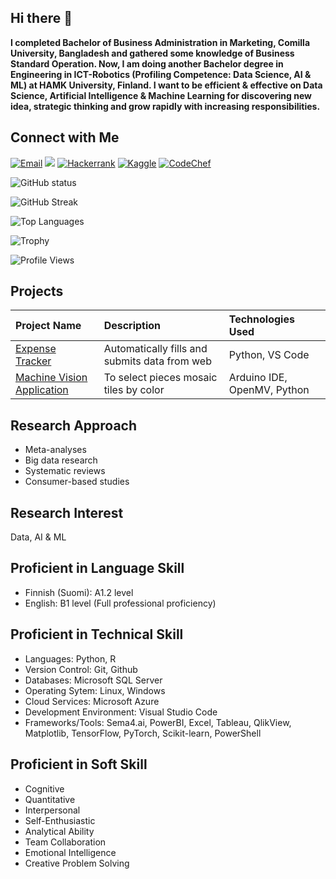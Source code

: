 ## Hi there 👋

**I completed Bachelor of Business Administration in Marketing, Comilla University, Bangladesh and gathered some knowledge of Business Standard Operation. Now, I am doing another Bachelor degree in Engineering in ICT-Robotics (Profiling Competence: Data Science, AI & ML) at HAMK University, Finland. I want to be efficient & effective on Data Science, Artificial Intelligence & Machine Learning for discovering new idea, strategic thinking and grow rapidly with increasing responsibilities.**

## Connect with Me
[![Email](https://img.shields.io/badge/Email-blue?style=flat&logo=gmail)](mailto:jahid.islam@zohomail.com)
[![](https://img.shields.io/badge/-LinkedIn-0077B5?logo=Linkedin&logoColor=white)](https://www.linkedin.com/in/jahidulislamin/)
[![Hackerrank](https://img.shields.io/badge/-Hackerrank-1DA1F2?logo=hackerrank&logoColor=white)](https://www.hackerrank.com/profile/jahidulislam2636)
[![Kaggle](https://img.shields.io/badge/-Kaggle-1DA1F2?logo=Kaggle&logoColor=white)](https://www.kaggle.com/jahid0)
[![CodeChef](https://img.shields.io/badge/-CodeChef-1DA1F2?logo=CodeChef&logoColor=white)](https://www.codechef.com/users/jahidcode)

![GitHub status](https://github-readme-stats.vercel.app/api?username=jahid-github&show_icons=true&theme=radical)

![GitHub Streak](https://streak-stats.demolab.com/?user=jahid-github&theme=radical)

![Top Languages](https://github-readme-stats.vercel.app/api/top-langs/?username=jahid-github&layout=compact&theme=radical)

![Trophy](https://github-profile-trophy.vercel.app/?username=jahid-github&theme=onestar)

![Profile Views](https://komarev.com/ghpvc/?username=jahid-github&color=blue)

## Projects
| Project Name       | Description                                   | Technologies Used |
|:-------------------|:--------------------------------------       |:-------------------|
| [Expense Tracker](https://github.com/jahid-github/RPA-Expense-Tracker)    | Automatically fills and submits data from web | Python, VS Code   |
| [Machine Vision Application](https://github.com/jahid-github/A-machine-vision-application-with-Arduino-Nicla-Vision-to-select-pieces-mosaic-tiles-by-color) | To select pieces mosaic tiles by color| Arduino IDE, OpenMV, Python |

## Research Approach
- Meta-analyses
- Big data research 
- Systematic reviews
- Consumer-based studies
  
## Research Interest
Data, AI & ML

## Proficient in Language Skill
- Finnish (Suomi): A1.2 level
- English: B1 level (Full professional proficiency)

## Proficient in Technical Skill
- Languages: Python, R
- Version Control: Git, Github
- Databases: Microsoft SQL Server 
- Operating Sytem: Linux, Windows
- Cloud Services: Microsoft Azure
- Development Environment: Visual Studio Code
- Frameworks/Tools: Sema4.ai, PowerBI, Excel, Tableau, QlikView, Matplotlib, TensorFlow, PyTorch, Scikit-learn, PowerShell
  
## Proficient in Soft Skill
- Cognitive
- Quantitative
- Interpersonal
- Self-Enthusiastic
- Analytical Ability
- Team Collaboration 
- Emotional Intelligence
- Creative Problem Solving 
